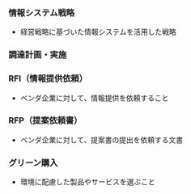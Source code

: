 ### 情報システム戦略
- 経営戦略に基づいた情報システムを活用した戦略
### 調達計画・実施
### RFI（情報提供依頼）
- ベンダ企業に対して、情報提供を依頼すること
### RFP（提案依頼書）
- ベンダ企業に対して、提案書の提出を依頼する文書
### グリーン購入
- 環境に配慮した製品やサービスを選ぶこと
